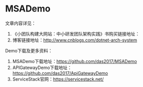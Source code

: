 # MSADemo
文章内容详见：
1. 《小团队构建大网站：中小研发团队架构实践》书购买链接地址：
2. 博客链接地址：http://www.cnblogs.com/dotnet-arch-system

Demo下载及更多资料：
1. MSADemo下载地址：https://github.com/das2017/MSADemo
2. APIGatewayDemo下载地址：https://github.com/das2017/ApiGatewayDemo
3. ServiceStack官网：https://servicestack.net/
